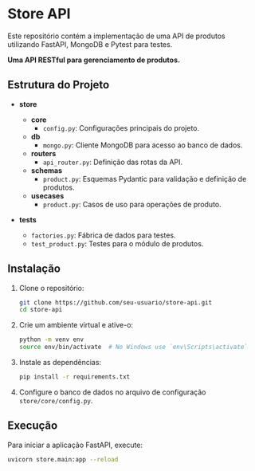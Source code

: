 # Store API

Este repositório contém a implementação de uma API de produtos utilizando FastAPI, MongoDB e Pytest para testes.

**Uma API RESTful para gerenciamento de produtos.**

## Estrutura do Projeto

- **store**

  - **core**
    - `config.py`: Configurações principais do projeto.
  - **db**
    - `mongo.py`: Cliente MongoDB para acesso ao banco de dados.
  - **routers**
    - `api_router.py`: Definição das rotas da API.
  - **schemas**
    - `product.py`: Esquemas Pydantic para validação e definição de produtos.
  - **usecases**
    - `product.py`: Casos de uso para operações de produto.

- **tests**
  - `factories.py`: Fábrica de dados para testes.
  - `test_product.py`: Testes para o módulo de produtos.

## Instalação

1. Clone o repositório:

   ```sh
   git clone https://github.com/seu-usuario/store-api.git
   cd store-api
   ```

2. Crie um ambiente virtual e ative-o:

   ```sh
   python -m venv env
   source env/bin/activate  # No Windows use `env\Scripts\activate`
   ```

3. Instale as dependências:

   ```sh
   pip install -r requirements.txt
   ```

4. Configure o banco de dados no arquivo de configuração `store/core/config.py`.

## Execução

Para iniciar a aplicação FastAPI, execute:

```sh
uvicorn store.main:app --reload
```
